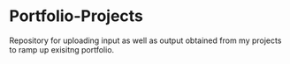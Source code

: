 
# Portfolio-Projects

Repository for uploading input as well as output obtained from my projects to ramp up exisitng portfolio.
